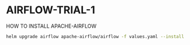 # AIRFLOW-TRIAL-1
HOW TO INSTALL APACHE-AIRFLOW

```bash
helm upgrade airflow apache-airflow/airflow -f values.yaml --install
```
